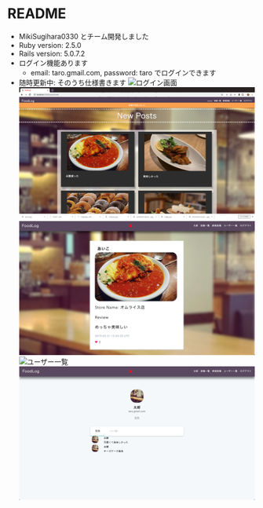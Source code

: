 # README
* MikiSugihara0330 とチーム開発しました
* Ruby version: 2.5.0
* Rails version: 5.0.7.2
* ログイン機能あります
  * email: taro.gmail.com, password: taro でログインできます
* 随時更新中: そのうち仕様書きます
![ログイン画面](/pictures/login.png) 
![投稿一覧](/pictures/posts_index.png) 
![投稿詳細](/pictures/posts_show.png) 
![ユーザー一覧](/pictures/users_index.png) 
![ユーザー詳細](/pictures/users_show.png) 



